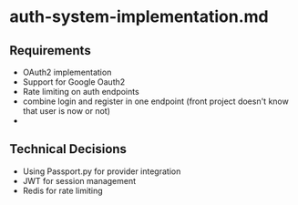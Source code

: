 # auth-system-implementation.md

## Requirements

- OAuth2 implementation
- Support for Google Oauth2 
- Rate limiting on auth endpoints
- combine login and register in one endpoint (front project doesn't know that user is now or not)
- 

## Technical Decisions

-   Using Passport.py for provider integration
-   JWT for session management
-   Redis for rate limiting